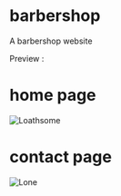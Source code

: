 # barbershop
 A barbershop website

Preview :

# home page

![Loathsome](https://user-images.githubusercontent.com/77470204/146087559-0a949505-7495-4de9-8c13-13fb11b59a54.gif)

# contact page

![Lone](https://user-images.githubusercontent.com/77470204/146088028-2b14a725-5452-404c-9eb7-3bf37030b149.gif)

